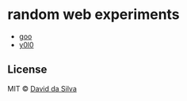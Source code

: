 # random web experiments

- [goo](http://dasilvacont.in/web-experiments/goo.html)
- [y0l0](http://dasilvacont.in/web-experiments/yolo.html)

## License

MIT © [David da Silva]

[David da Silva]: http://dasilvacont.in
